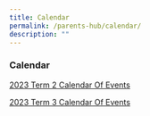 ```yaml
---
title: Calendar
permalink: /parents-hub/calendar/
description: ""
---
```

### Calendar

[2023 Term 2 Calendar Of Events](/files/Parent_Hub/Calendar/2023_Term_%202_COE.pdf)

[2023 Term 3 Calendar Of Events  ](/files/Parent_Hub/2023%20term%203%20coe%20.pdf)